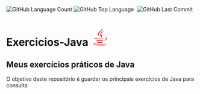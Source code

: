 <img alt="GitHub Language Count" src="https://img.shields.io/github/languages/count/Riquecelo/Exercicios-Java" />   <img alt="GitHub Top Language" src="https://img.shields.io/github/languages/top/Riquecelo/Exercicios-Java" />  <img alt="" src="https://img.shields.io/github/repo-size/Riquecelo/Exercicios-Java" />  <img alt="GitHub Last Commit" src="https://img.shields.io/github/last-commit/Riquecelo/Exercicios-Java" />

# Exercicios-Java  <img src="https://raw.githubusercontent.com/devicons/devicon/master/icons/java/java-plain.svg" height='50' width='50'>
## Meus exercícios práticos de Java 
O objetivo deste repositório é guardar os principais exercícios de Java para consulta
